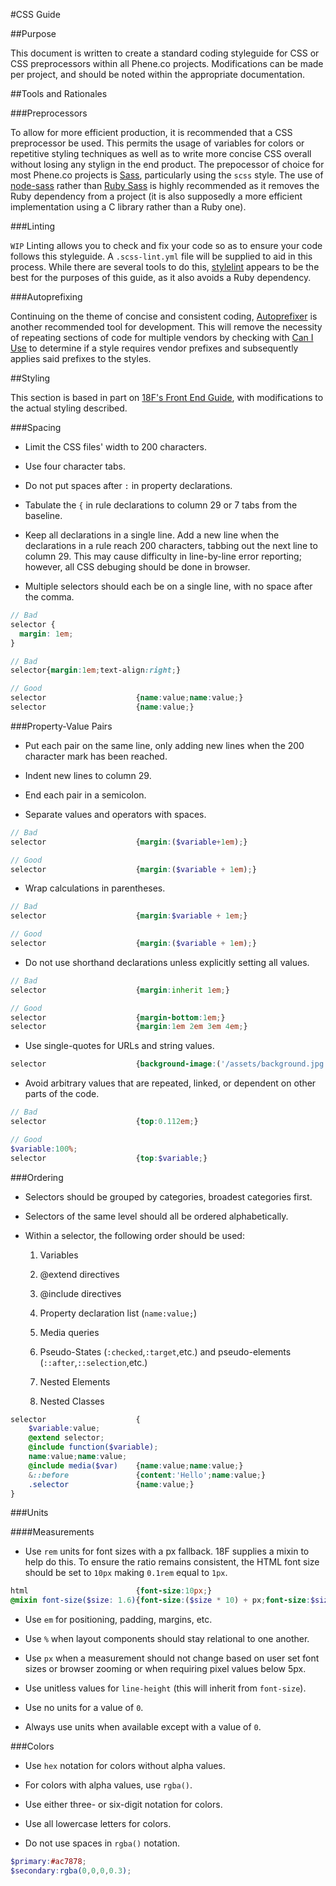 #CSS Guide

##Purpose

This document is written to create a standard coding styleguide for CSS or CSS preprocessors within all Phene.co projects. Modifications can be made per project, and should be noted within the appropriate documentation.

##Tools and Rationales

###Preprocessors

To allow for more efficient production, it is recommended that a CSS preprocessor be used. This permits the usage of variables for colors or repetitive styling techniques as well as to write more concise CSS overall without losing any stylign in the end product. The prepocessor of choice for most Phene.co projects is [Sass](http://sass-lang.com/), particularly using the `scss` style. The use of [node-sass](https://www.npmjs.com/package/node-sass) rather than [Ruby Sass](http://sass-lang.com/install) is highly recommended as it removes the Ruby dependency from a project (it is also supposedly a more efficient implementation using a C library rather than a Ruby one).

###Linting

`WIP` Linting allows you to check and fix your code so as to ensure your code follows this styleguide. A `.scss-lint.yml` file will be supplied to aid in this process. While there are several tools to do this, [stylelint](http://stylelint.io/) appears to be the best for the purposes of this guide, as it also avoids a Ruby dependency.

###Autoprefixing

Continuing on the theme of concise and consistent coding, [Autoprefixer](https://github.com/postcss/autoprefixer) is another recommended tool for development. This will remove the necessity of repeating sections of code for multiple vendors by checking with [Can I Use](http://caniuse.com/) to determine if a style requires vendor prefixes and subsequently applies said prefixes to the styles.

##Styling

This section is based in part on [18F's Front End Guide](https://pages.18f.gov/frontend/), with modifications to the actual styling described.

###Spacing

- Limit the CSS files' width to 200 characters.

- Use four character tabs.

- Do not put spaces after `:` in property declarations.

- Tabulate the `{` in rule declarations to column 29 or 7 tabs from the baseline.

- Keep all declarations in a single line. Add a new line when the declarations in a rule reach 200 characters, tabbing out the next line to column 29. This may cause difficulty in line-by-line error reporting; however, all CSS debuging should be done in browser.

- Multiple selectors should each be on a single line, with no space after the comma.

```scss
// Bad
selector {
  margin: 1em;
}

// Bad
selector{margin:1em;text-align:right;}

// Good
selector                    {name:value;name:value;}
selector                    {name:value;}
```

###Property-Value Pairs

- Put each pair on the same line, only adding new lines when the 200 character mark has been reached.

- Indent new lines to column 29.

- End each pair in a semicolon.

- Separate values and operators with spaces.

```scss
// Bad
selector                    {margin:($variable+1em);}

// Good
selector                    {margin:($variable + 1em);}
```

- Wrap calculations in parentheses.

```scss
// Bad
selector                    {margin:$variable + 1em;}

// Good
selector                    {margin:($variable + 1em);}
```

- Do not use shorthand declarations unless explicitly setting all values.

```scss
// Bad
selector                    {margin:inherit 1em;}

// Good
selector                    {margin-bottom:1em;}
selector                    {margin:1em 2em 3em 4em;}
```

- Use single-quotes for URLs and string values.

```scss
selector                    {background-image:('/assets/background.jpg');font-family:'Roboto',sans-serif;}
```

- Avoid arbitrary values that are repeated, linked, or dependent on other parts of the code.

```scss
// Bad
selector                    {top:0.112em;}

// Good
$variable:100%;
selector					{top:$variable;}
```

###Ordering

- Selectors should be grouped by categories, broadest categories first.

- Selectors of the same level should all be ordered alphabetically.

- Within a selector, the following order should be used:

  1. Variables
  
  2. @extend directives
  
  3. @include directives
  
  4. Property declaration list (`name:value;`)
  
  5. Media queries
  
  6. Pseudo-States (`:checked`,`:target`,etc.) and pseudo-elements (`::after`,`::selection`,etc.)
  
  7. Nested Elements
  
  8. Nested Classes
  
```scss
selector                    {
    $variable:value;
	@extend selector;
	@include function($variable);
	name:value;name:value;
	@include media($var)    {name:value;name:value;}
	&::before               {content:'Hello';name:value;}
	.selector               {name:value;}
}
```

###Units

####Measurements

- Use `rem` units for font sizes with a px fallback. 18F supplies a mixin to help do this. To ensure the ratio remains consistent, the HTML font size should be set to `10px` making `0.1rem` equal to `1px`.

```scss
html                        {font-size:10px;}
@mixin font-size($size: 1.6){font-size:($size * 10) + px;font-size:$size + rem;}
```

- Use `em` for positioning, padding, margins, etc.

- Use `%` when layout components should stay relational to one another.

- Use `px` when a measurement should not change based on user set font sizes or browser zooming or when requiring pixel values below 5px.

- Use unitless values for `line-height` (this will inherit from `font-size`).

- Use no units for a value of `0`.

- Always use units when available except with a value of `0`.

###Colors

- Use `hex` notation for colors without alpha values.

- For colors with alpha values, use `rgba()`.

- Use either three- or six-digit notation for colors.

- Use all lowercase letters for colors.

- Do not use spaces in `rgba()` notation.

```scss
$primary:#ac7878;
$secondary:rgba(0,0,0,0.3);
```
